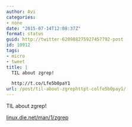 ```yaml
---
author: Avi
categories:
- none
date: "2015-07-14T12:08:37Z"
format: status
guid: http://twitter-620988275927457792-post
id: 10912
tags:
- micro
- tweet
title: |
  TIL about zgrep!

  http://t.co/Lfe5b0paY1
url: /post/til-about-zgrephttpt-colfe5b0pay1/
---
```

TIL about zgrep!

[linux.die.net/man/1/zgrep](http://linux.die.net/man/1/zgrep)
